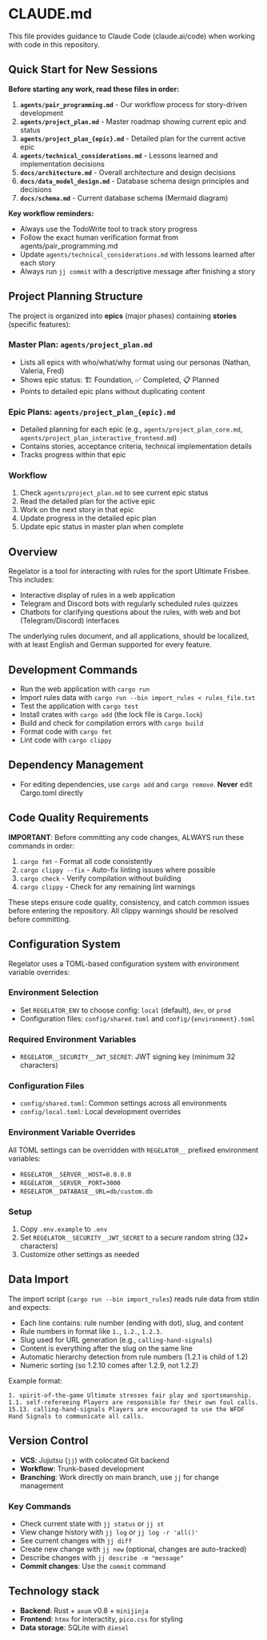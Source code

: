 # CLAUDE.md

This file provides guidance to Claude Code (claude.ai/code) when working with code in this repository.

## Quick Start for New Sessions

**Before starting any work, read these files in order:**

1. **`agents/pair_programming.md`** - Our workflow process for story-driven development
2. **`agents/project_plan.md`** - Master roadmap showing current epic and status
3. **`agents/project_plan_{epic}.md`** - Detailed plan for the current active epic
4. **`agents/technical_considerations.md`** - Lessons learned and implementation decisions
5. **`docs/architecture.md`** - Overall architecture and design decisions
6. **`docs/data_model_design.md`** - Database schema design principles and decisions
7. **`docs/schema.md`** - Current database schema (Mermaid diagram)

**Key workflow reminders:**

- Always use the TodoWrite tool to track story progress
- Follow the exact human verification format from agents/pair_programming.md
- Update `agents/technical_considerations.md` with lessons learned after each story
- Always run `jj commit` with a descriptive message after finishing a story

## Project Planning Structure

The project is organized into **epics** (major phases) containing **stories** (specific features):

### Master Plan: `agents/project_plan.md`
- Lists all epics with who/what/why format using our personas (Nathan, Valeria, Fred)
- Shows epic status: 🏗️ Foundation, ✅ Completed, 📋 Planned
- Points to detailed epic plans without duplicating content

### Epic Plans: `agents/project_plan_{epic}.md`
- Detailed planning for each epic (e.g., `agents/project_plan_core.md`, `agents/project_plan_interactive_frontend.md`)
- Contains stories, acceptance criteria, technical implementation details
- Tracks progress within that epic

### Workflow
1. Check `agents/project_plan.md` to see current epic status
2. Read the detailed plan for the active epic
3. Work on the next story in that epic
4. Update progress in the detailed epic plan
5. Update epic status in master plan when complete

## Overview

Regelator is a tool for interacting with rules for the sport Ultimate Frisbee.
This includes:

- Interactive display of rules in a web application
- Telegram and Discord bots with regularly scheduled rules quizzes
- Chatbots for clarifying questions about the rules, with web and bot (Telegram/Discord) interfaces

The underlying rules document, and all applications, should be localized, with at least English and German supported for every feature.

## Development Commands

- Run the web application with `cargo run`
- Import rules data with `cargo run --bin import_rules < rules_file.txt`
- Test the application with `cargo test`
- Install crates with `cargo add` (the lock file is `Cargo.lock`)
- Build and check for compilation errors with `cargo build`
- Format code with `cargo fmt`
- Lint code with `cargo clippy`

## Dependency Management
- For editing dependencies, use `cargo add` and `cargo remove`. **Never** edit Cargo.toml directly

## Code Quality Requirements

**IMPORTANT**: Before committing any code changes, ALWAYS run these commands in order:

1. `cargo fmt` - Format all code consistently
2. `cargo clippy --fix` - Auto-fix linting issues where possible
3. `cargo check` - Verify compilation without building
4. `cargo clippy` - Check for any remaining lint warnings

These steps ensure code quality, consistency, and catch common issues before entering the repository. All clippy warnings should be resolved before committing.

## Configuration System

Regelator uses a TOML-based configuration system with environment variable overrides:

### Environment Selection
- Set `REGELATOR_ENV` to choose config: `local` (default), `dev`, or `prod`
- Configuration files: `config/shared.toml` and `config/{environment}.toml`

### Required Environment Variables
- `REGELATOR__SECURITY__JWT_SECRET`: JWT signing key (minimum 32 characters)

### Configuration Files
- `config/shared.toml`: Common settings across all environments
- `config/local.toml`: Local development overrides

### Environment Variable Overrides
All TOML settings can be overridden with `REGELATOR__` prefixed environment variables:
- `REGELATOR__SERVER__HOST=0.0.0.0`
- `REGELATOR__SERVER__PORT=3000`
- `REGELATOR__DATABASE__URL=db/custom.db`

### Setup
1. Copy `.env.example` to `.env`
2. Set `REGELATOR__SECURITY__JWT_SECRET` to a secure random string (32+ characters)
3. Customize other settings as needed

## Data Import

The import script (`cargo run --bin import_rules`) reads rule data from stdin and expects:

- Each line contains: rule number (ending with dot), slug, and content
- Rule numbers in format like `1.`, `1.2.`, `1.2.3.`
- Slug used for URL generation (e.g., `calling-hand-signals`)
- Content is everything after the slug on the same line
- Automatic hierarchy detection from rule numbers (1.2.1 is child of 1.2)
- Numeric sorting (so 1.2.10 comes after 1.2.9, not 1.2.2)

Example format:
```
1. spirit-of-the-game Ultimate stresses fair play and sportsmanship.
1.1. self-refereeing Players are responsible for their own foul calls.
15.13. calling-hand-signals Players are encouraged to use the WFDF Hand Signals to communicate all calls.
```

## Version Control

- **VCS**: Jujutsu (`jj`) with colocated Git backend
- **Workflow**: Trunk-based development
- **Branching**: Work directly on main branch, use `jj` for change management

### Key Commands
- Check current state with `jj status` or `jj st`
- View change history with `jj log` or `jj log -r 'all()'`
- See current changes with `jj diff`
- Create new change with `jj new` (optional, changes are auto-tracked)
- Describe changes with `jj describe -m "message"`
- **Commit changes**: Use the `commit` command


## Technology stack

- **Backend**: Rust + `axum` v0.8 + `minijinja`
- **Frontend**: `htmx` for interactity, `pico.css` for styling
- **Data storage**: SQLite with `diesel`